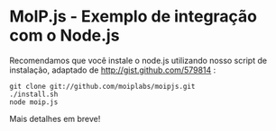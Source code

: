 MoIP.js - Exemplo de integração com o Node.js
=============================================


Recomendamos que você instale o node.js utilizando nosso script de instalação, adaptado de http://gist.github.com/579814 :

    git clone git://github.com/moiplabs/moipjs.git
    ./install.sh
    node moip.js


Mais detalhes em breve!
